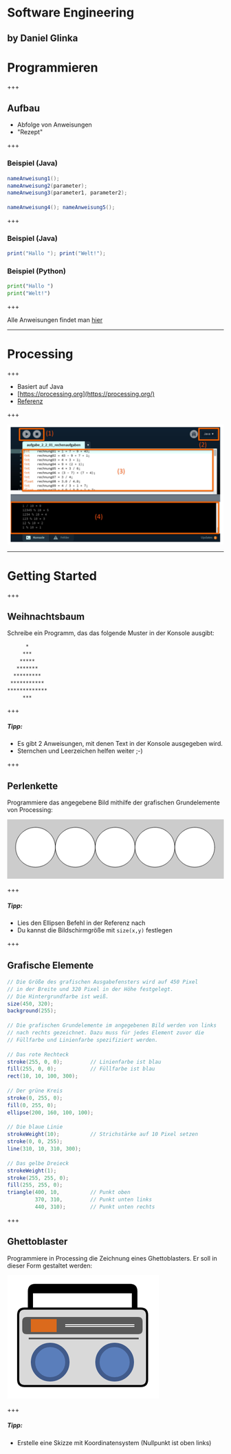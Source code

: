 # Software Engineering
by Daniel Glinka
---

# Programmieren

+++

## Aufbau

- Abfolge von Anweisungen
- "Rezept"

+++

### Beispiel (Java)

```Java
nameAnweisung1();
nameAnweisung2(parameter);
nameAnweisung3(parameter1, parameter2);

nameAnweisung4(); nameAnweisung5(); 
```

+++

### Beispiel (Java)

```java
print("Hallo "); print("Welt!");

```
### Beispiel (Python)

```python
print("Hallo ")
print("Welt!")

```
+++

Alle Anweisungen findet man [hier](https://processing.org/reference/)

---

# Processing

+++

- Basiert auf Java
- [https://processing.org](https://processing.org/)
- [Referenz](https://processing.org/reference/)

+++

![Processing UI](assets/img/Processing_UI.png)

---

# Getting Started

+++

## Weihnachtsbaum

Schreibe ein Programm, das das folgende Muster in der Konsole ausgibt:

```bash
      *
     ***
    *****
   *******
  *********
 ***********
*************
     ***
```

+++

##### Tipp:
- Es gibt 2 Anweisungen, mit denen Text in der Konsole ausgegeben wird.
- Sternchen und Leerzeichen helfen weiter ;-)

+++

## Perlenkette

Programmiere das angegebene Bild mithilfe der grafischen Grundelemente von Processing:

![Perlenkette](assets/img/Perlenkette.png)

+++

##### Tipp:
- Lies den Ellipsen Befehl in der Referenz nach
- Du kannst die Bildschirmgröße mit `size(x,y)` festlegen

+++

## Grafische Elemente

```java
// Die Größe des grafischen Ausgabefensters wird auf 450 Pixel
// in der Breite und 320 Pixel in der Höhe festgelegt.
// Die Hintergrundfarbe ist weiß.
size(450, 320);
background(255);

// Die grafischen Grundelemente im angegebenen Bild werden von links
// nach rechts gezeichnet. Dazu muss für jedes Element zuvor die
// Füllfarbe und Linienfarbe spezifiziert werden.

// Das rote Rechteck
stroke(255, 0, 0);         // Linienfarbe ist blau
fill(255, 0, 0);           // Füllfarbe ist blau
rect(10, 10, 100, 300);

// Der grüne Kreis
stroke(0, 255, 0);
fill(0, 255, 0);
ellipse(200, 160, 100, 100);

// Die blaue Linie
strokeWeight(10);          // Strichstärke auf 10 Pixel setzen
stroke(0, 0, 255);
line(310, 10, 310, 300);

// Das gelbe Dreieck
strokeWeight(1);
stroke(255, 255, 0);
fill(255, 255, 0);
triangle(400, 10,          // Punkt oben
         370, 310,         // Punkt unten links
         440, 310);        // Punkt unten rechts

```
+++

## Ghettoblaster

Programmiere in Processing die Zeichnung eines Ghettoblasters. Er soll in dieser Form gestaltet werden:

![Ghettoblaster](assets/img/Ghettoblaster.png)

+++

##### Tipp:
- Erstelle eine Skizze mit Koordinatensystem (Nullpunkt ist oben links)
